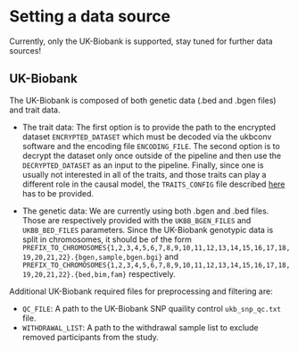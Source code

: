 # Setting a data source

Currently, only the UK-Biobank is supported, stay tuned for further data sources!

## UK-Biobank

The UK-Biobank is composed of both genetic data (.bed and .bgen files) and trait data.

- The trait data: The first option is to provide the path to the encrypted dataset `ENCRYPTED_DATASET` which must be decoded via the ukbconv software and the encoding file `ENCODING_FILE`. The second option is to decrypt the dataset only once outside of the pipeline and then use the `DECRYPTED_DATASET` as an input to the pipeline. Finally, since one is usually not interested in all of the traits, and those traits can play a different role in the causal model, the `TRAITS_CONFIG` file described [here](https://github.com/TARGENE/UKBMain.jl) has to be provided.

- The genetic data: We are currently using both .bgen and .bed files. Those are respectively provided with the `UKBB_BGEN_FILES` and `UKBB_BED_FILES` parameters. Since the UK-Biobank genotypic data is split in chromosomes, it should be of the form `PREFIX_TO_CHROMOSOMES{1,2,3,4,5,6,7,8,9,10,11,12,13,14,15,16,17,18,19,20,21,22}.{bgen,sample,bgen.bgi}` and `PREFIX_TO_CHROMOSOMES{1,2,3,4,5,6,7,8,9,10,11,12,13,14,15,16,17,18,19,20,21,22}.{bed,bim,fam}` respectively.

Additional UK-Biobank required files for preprocessing and filtering are:

- `QC_FILE`: A path to the UK-Biobank SNP quaility control `ukb_snp_qc.txt` file.
- `WITHDRAWAL_LIST`: A path to the withdrawal sample list to exclude removed participants from the study.